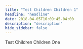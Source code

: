 ```yaml
---
title: "Test Children Children 1"
headline: "headline"
date: 2018-04-05T16:09:45-04:00
description: "description"
hide_sidebar: false
---
```


Test Children Children One